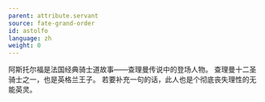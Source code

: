 ```yaml
---
parent: attribute.servant
source: fate-grand-order
id: astolfo
language: zh
weight: 0
---
```


阿斯托尔福是法国经典骑士道故事——查理曼传说中的登场人物。
查理曼十二圣骑士之一，也是英格兰王子。
若要补充一句的话，此人也是个彻底丧失理性的无能英灵。
